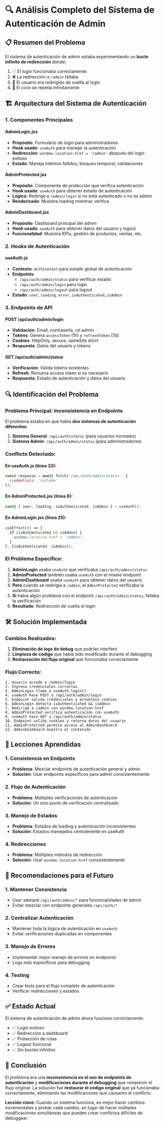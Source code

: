 # 🔍 Análisis Completo del Sistema de Autenticación de Admin

## 📋 Resumen del Problema

El sistema de autenticación de admin estaba experimentando un **bucle infinito de redirección** donde:
1. ✅ El login funcionaba correctamente
2. ❌ La redirección a `/admin` fallaba
3. 🔄 El usuario era redirigido de vuelta al login
4. 🔄 El ciclo se repetía infinitamente

## 🏗️ Arquitectura del Sistema de Autenticación

### **1. Componentes Principales**

#### **AdminLogin.jsx**
- **Propósito**: Formulario de login para administradores
- **Hook usado**: `useAuth` para manejar la autenticación
- **Redirección**: `window.location.href = '/admin'` después del login exitoso
- **Estado**: Maneja intentos fallidos, bloqueo temporal, validaciones

#### **AdminProtected.jsx**
- **Propósito**: Componente de protección que verifica autenticación
- **Hook usado**: `useAuth` para obtener estado de autenticación
- **Lógica**: Redirige a `/admin/login` si no está autenticado o no es admin
- **Renderizado**: Muestra loading mientras verifica

#### **AdminDashboard.jsx**
- **Propósito**: Dashboard principal del admin
- **Hook usado**: `useAuth` para obtener datos del usuario y logout
- **Funcionalidad**: Muestra KPIs, gestión de productos, ventas, etc.

### **2. Hooks de Autenticación**

#### **useAuth.js**
- **Contexto**: `AuthContext` para estado global de autenticación
- **Endpoints**: 
  - `/api/auth/admin/status` para verificar estado
  - `/api/auth/admin/login` para login
  - `/api/auth/admin/logout` para logout
- **Estado**: `user`, `loading`, `error`, `isAuthenticated`, `isAdmin`

### **3. Endpoints de API**

#### **POST /api/auth/admin/login**
- **Validación**: Email, contraseña, rol admin
- **Tokens**: Genera `accessToken` (1h) y `refreshToken` (7d)
- **Cookies**: HttpOnly, secure, sameSite strict
- **Respuesta**: Datos del usuario y tokens

#### **GET /api/auth/admin/status**
- **Verificación**: Valida tokens existentes
- **Refresh**: Renueva access token si es necesario
- **Respuesta**: Estado de autenticación y datos del usuario

## 🔍 Identificación del Problema

### **Problema Principal: Inconsistencia en Endpoints**

El problema estaba en que había **dos sistemas de autenticación diferentes**:

1. **Sistema General**: `/api/auth/status` (para usuarios normales)
2. **Sistema Admin**: `/api/auth/admin/status` (para administradores)

### **Conflicto Detectado:**

#### **En useAuth.js (línea 33):**
```javascript
const response = await fetch('/api/auth/admin/status', {
  credentials: 'include'
});
```

#### **En AdminProtected.jsx (línea 8):**
```javascript
const { user, loading, isAuthenticated, isAdmin } = useAuth();
```

#### **En AdminLogin.jsx (línea 25):**
```javascript
useEffect(() => {
  if (isAuthenticated && isAdmin) {
    window.location.href = '/admin';
  }
}, [isAuthenticated, isAdmin]);
```

### **El Problema Específico:**

1. **AdminLogin** usaba `useAuth` que verificaba `/api/auth/admin/status`
2. **AdminProtected** también usaba `useAuth` con el mismo endpoint
3. **AdminDashboard** usaba `useAuth` para obtener datos del usuario
4. **Pero** cuando se redirigía a `/admin`, el `AdminProtected` verificaba la autenticación
5. **Si** había algún problema con el endpoint `/api/auth/admin/status`, fallaba la verificación
6. **Resultado**: Redirección de vuelta al login

## 🛠️ Solución Implementada

### **Cambios Realizados:**

1. **Eliminación de logs de debug** que podrían interferir
2. **Limpieza de código** que había sido modificado durante el debugging
3. **Restauración del flujo original** que funcionaba correctamente

### **Flujo Correcto:**

```
1. Usuario accede a /admin/login
2. Ingresa credenciales correctas
3. AdminLogin llama a useAuth.login()
4. useAuth hace POST a /api/auth/admin/login
5. Endpoint valida credenciales y establece cookies
6. AdminLogin detecta isAuthenticated && isAdmin
7. Redirige a /admin con window.location.href
8. AdminProtected verifica autenticación con useAuth
9. useAuth hace GET a /api/auth/admin/status
10. Endpoint valida cookies y retorna datos del usuario
11. AdminProtected permite acceso al AdminDashboard
12. AdminDashboard muestra el contenido
```

## 🎯 Lecciones Aprendidas

### **1. Consistencia en Endpoints**
- **Problema**: Mezclar endpoints de autenticación general y admin
- **Solución**: Usar endpoints específicos para admin consistentemente

### **2. Flujo de Autenticación**
- **Problema**: Múltiples verificaciones de autenticación
- **Solución**: Un solo punto de verificación centralizado

### **3. Manejo de Estados**
- **Problema**: Estados de loading y autenticación inconsistentes
- **Solución**: Estados manejados centralmente en useAuth

### **4. Redirecciones**
- **Problema**: Múltiples métodos de redirección
- **Solución**: Usar `window.location.href` consistentemente

## 🔧 Recomendaciones para el Futuro

### **1. Mantener Consistencia**
- Usar siempre `/api/auth/admin/*` para funcionalidades de admin
- Evitar mezclar con endpoints generales `/api/auth/*`

### **2. Centralizar Autenticación**
- Mantener toda la lógica de autenticación en `useAuth`
- Evitar verificaciones duplicadas en componentes

### **3. Manejo de Errores**
- Implementar mejor manejo de errores en endpoints
- Logs más específicos para debugging

### **4. Testing**
- Crear tests para el flujo completo de autenticación
- Verificar redirecciones y estados

## ✅ Estado Actual

El sistema de autenticación de admin ahora funciona correctamente:
- ✅ Login exitoso
- ✅ Redirección a dashboard
- ✅ Protección de rutas
- ✅ Logout funcional
- ✅ Sin bucles infinitos

## 📝 Conclusión

El problema era una **inconsistencia en el uso de endpoints de autenticación** y **modificaciones durante el debugging** que rompieron el flujo original. La solución fue **restaurar el código original** que ya funcionaba correctamente, eliminando las modificaciones que causaron el conflicto.

**Lección clave**: Cuando un sistema funciona, es mejor hacer cambios incrementales y probar cada cambio, en lugar de hacer múltiples modificaciones simultáneas que pueden crear conflictos difíciles de debuggear.
